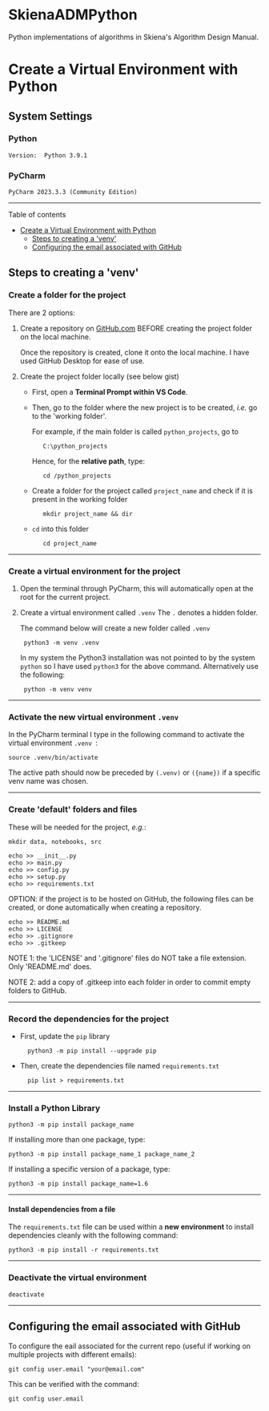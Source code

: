 # SkienaADMPython
Python implementations of algorithms in Skiena's Algorithm Design Manual.

# Create a Virtual Environment with Python
## System Settings
### Python

    Version:  Python 3.9.1
### PyCharm

    PyCharm 2023.3.3 (Community Edition)

---

Table of contents

- [Create a Virtual Environment with Python](#create-a-virtual-environment-with-python)
  - [Steps to creating a 'venv'](#steps-to-creating-a-venv)
  - [Configuring the email associated with GitHub](#configuring-the-email-associated-with-GitHub)

## Steps to creating a 'venv'

### Create a folder for the project

There are 2 options:

1. Create a repository on [GitHub.com](https://github.com "GitHub.com") BEFORE creating the project folder on the local machine.

    Once the repository is created, clone it onto the local machine. I have used GitHub Desktop for ease of use.

2. Create the project folder locally (see below gist)

   - First, open a **Terminal Prompt within VS Code**.

   - Then, go to the folder where the new project is to be created, *i.e.* go to the 'working folder'.

        For example, if the main folder is called ```python_projects```, go to

            C:\python_projects

        Hence, for the **relative path**, type:

            cd /python_projects

   - Create a folder for the project called ```project_name``` and check if it is present in the working folder

            mkdir project_name && dir

   - ```cd``` into this folder

            cd project_name

---

### Create a virtual environment for the project

1. Open the terminal through PyCharm, this will automatically open at the root for the current project.

2. Create a virtual environment called ```.venv```
    The `.` denotes a hidden folder.

    The command below will create a new folder called ```.venv```

        python3 -m venv .venv

    In my system the Python3 installation was not pointed to by the system `python` so I have used `python3` for the above command. Alternatively use the following:

        python -m venv venv

---

### Activate the new virtual environment ```.venv```

In the PyCharm terminal I type in the following command to activate the virtual environment ```.venv ```:

    source .venv/bin/activate

The active path should now be preceded by ```(.venv)``` or ```({name})``` if a specific venv name was chosen.

---

### Create 'default' folders and files

These will be needed for the project, *e.g.*:

    mkdir data, notebooks, src
    
    echo >> __init__.py
    echo >> main.py
	echo >> config.py
	echo >> setup.py
    echo >> requirements.txt

OPTION: if the project is to be hosted on GitHub, the following files can be created, or done automatically when creating a repository.

    echo >> README.md
    echo >> LICENSE
    echo >> .gitignore
    echo >> .gitkeep

NOTE 1: the 'LICENSE' and '.gitignore' files do NOT take a file extension. Only 'README.md' does.

NOTE 2: add a copy of .gitkeep into each folder in order to commit empty folders to GitHub.

---

### Record the dependencies for the project

- First, update the ```pip``` library

        python3 -m pip install --upgrade pip

- Then, create the dependencies file named ```requirements.txt```

        pip list > requirements.txt

---

### Install a Python Library

    python3 -m pip install package_name

If installing more than one package, type:

    python3 -m pip install package_name_1 package_name_2

If installing a specific version of a package, type:

    python3 -m pip install package_name=1.6

---

#### Install dependencies from a file

The ```requirements.txt``` file can be used within a **new environment** to install dependencies cleanly with the following command:

    python3 -m pip install -r requirements.txt

---

### Deactivate the virtual environment

    deactivate

---

## Configuring the email associated with GitHub
To configure the eail associated for the current repo (useful if working on multiple projects with different emails):

    git config user.email "your@email.com"

This can be verified with the command:

    git config user.email

